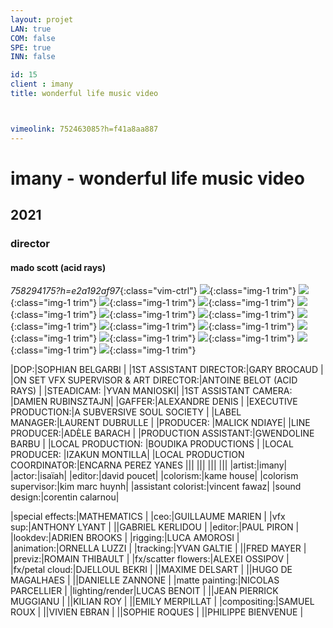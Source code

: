 ```yaml
---
layout: projet
LAN: true  
COM: false
SPE: true
INN: false

id: 15
client : imany
title: wonderful life music video



vimeolink: 752463085?h=f41a8aa887
---
```


# imany - wonderful life music video 
## 2021 
### director
#### mado scott (acid rays)

*758294175?h=e2a192af97*{:class="vim-ctrl"}
![](/assets/projets/IMANY_01.png){:class="img-1 trim"}
![](/assets/projets/IMANY_02.png){:class="img-1 trim"}
![](/assets/projets/IMANY_03.png){:class="img-1 trim"}
![](/assets/projets/IMANY_04.png){:class="img-1 trim"}
![](/assets/projets/IMANY_05.png){:class="img-1 trim"}
![](/assets/projets/IMANY_06.png){:class="img-1 trim"}
![](/assets/projets/IMANY_07.png){:class="img-1 trim"}
![](/assets/projets/IMANY_08.png){:class="img-1 trim"}
![](/assets/projets/IMANY_09.png){:class="img-1 trim"}
![](/assets/projets/IMANY_10.png){:class="img-1 trim"}
![](/assets/projets/IMANY_11.png){:class="img-1 trim"}
![](/assets/projets/IMANY_12.png){:class="img-1 trim"}
![](/assets/projets/IMANY_13.png){:class="img-1 trim"}
![](/assets/projets/IMANY_14.png){:class="img-1 trim"}
![](/assets/projets/IMANY_15.png){:class="img-1 trim"}


             
|DOP:|SOPHIAN BELGARBI |
|1ST ASSISTANT DIRECTOR:|GARY BROCAUD |
|ON SET VFX SUPERVISOR & ART DIRECTOR:|ANTOINE BELOT (ACID RAYS) |
|STEADICAM: |YVAN MANIOSKI|
|1ST ASSISTANT CAMERA: |DAMIEN RUBINSZTAJN|
|GAFFER:|ALEXANDRE DENIS |
|EXECUTIVE PRODUCTION:|A SUBVERSIVE SOUL SOCIETY |
|LABEL MANAGER:|LAURENT DUBRULLE |
|PRODUCER: |MALICK NDIAYE|
|LINE PRODUCER:|ADÈLE BARACH |
|PRODUCTION ASSISTANT:|GWENDOLINE BARBU |
|LOCAL PRODUCTION: |BOUDIKA PRODUCTIONS |
|LOCAL PRODUCER: |IZAKUN MONTILLA|
|LOCAL PRODUCTION COORDINATOR:|ENCARNA PEREZ YANES
|||
|||
|||
|||
|artist:|imany|
|actor:|isaïah|
|editor:|david poucet|
|colorism:|kame house|
|colorism supervisor:|kim marc huynh|
|assistant colorist:|vincent fawaz|
|sound design:|corentin calarnou|

|special effects:|MATHEMATICS |
|ceo:|GUILLAUME MARIEN |
|vfx sup:|ANTHONY LYANT |
||GABRIEL KERLIDOU |
|editor:|PAUL PIRON |
|lookdev:|ADRIEN BROOKS |
|rigging:|LUCA AMOROSI |
|animation:|ORNELLA LUZZI |
|tracking:|YVAN GALTIE |
||FRED MAYER |
|previz:|ROMAIN THIBAULT |
|fx/scatter flowers:|ALEXEI OSSIPOV |
|fx/petal cloud:|DJELLOUL BEKRI |
||MAXIME DELSART |
||HUGO DE MAGALHAES |
||DANIELLE ZANNONE |
|matte painting:|NICOLAS PARCELLIER |
|lighting/render|LUCAS BENOIT |
||JEAN PIERRICK MUGGIANU |
||KILIAN ROY |
||EMILY MERPILLAT |
|compositing:|SAMUEL ROUX |
||VIVIEN EBRAN |
||SOPHIE ROQUES |
||PHILIPPE BIENVENUE |